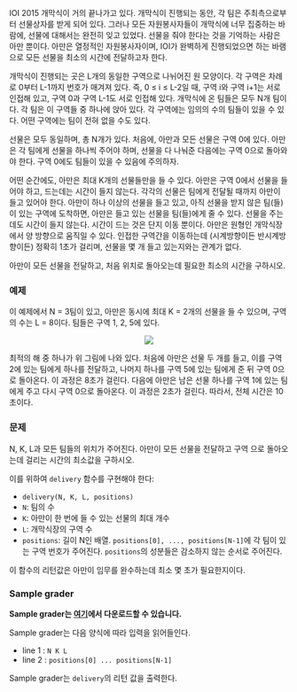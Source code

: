 IOI 2015 개막식이 거의 끝나가고 있다. 개막식이 진행되는 동안, 각 팀은 주최측으로부터 선물상자를 받게 되어 있다. 그러나 모든 자원봉사자들이 개막식에 너무 집중하는 바람에, 선물에 대해서는 완전히 잊고 있었다. 선물을 줘야 한다는 것을 기억하는 사람은 아만 뿐이다. 아만은 열정적인 자원봉사자이며, IOI가 완벽하게 진행되었으면 하는 바램으로 모든 선물을 최소의 시간에 전달하고자 한다.

개막식이 진행되는 곳은 L개의 동일한 구역으로 나뉘어진 원 모양이다. 각 구역은 차례로 0부터 L-1까지 번호가 매겨져 있다. 즉, 0 ≤ i ≤ L-2일 때, 구역 i와 구역 i+1는 서로 인접해 있고, 구역 0과 구역 L-1도 서로 인접해 있다. 개막식에 온 팀들은 모두 N개 팀이다. 각 팀은 이 구역들 중 하나에 앉아 있다. 각 구역에는 임의의 수의 팀들이 있을 수 있다. 어떤 구역에는 팀이 전혀 없을 수도 있다.

선물은 모두 동일하며, 총 N개가 있다. 처음에, 아만과 모든 선물은 구역 0에 있다. 아만은 각 팀에게 선물을 하나씩 주어야 하며, 선물을 다 나눠준 다음에는 구역 0으로 돌아와야 한다. 구역 0에도 팀들이 있을 수 있음에 주의하자.

어떤 순간에도, 아만은 최대 K개의 선물들만을 들 수 있다. 아만은 구역 0에서 선물을 들어야 하고, 드는데는 시간이 들지 않는다. 각각의 선물은 팀에게 전달될 때까지 아만이 들고 있어야 한다. 아만이 하나 이상의 선물을 들고 있고, 아직 선물을 받지 않은 팀(들)이 있는 구역에 도착하면, 아만은 들고 있는 선물을 팀(들)에게 줄 수 있다. 선물을 주는데도 시간이 들지 않는다. 시간이 드는 것은 단지 이동 뿐이다. 아만은 원형인 개막식장에서 양 방향으로 움직일 수 있다. 인접한 구역간을 이동하는데 (시계방향이든 반시계방향이든) 정확히 1초가 걸리며, 선물을 몇 개 들고 있는지와는 관계가 없다.

아만이 모든 선물을 전달하고, 처음 위치로 돌아오는데 필요한 최소의 시간을 구하시오.

### 예제

이 예제에서 N = 3팀이 있고, 아만은 동시에 최대 K = 2개의 선물을 들 수 있으며, 구역의 수는 L = 8이다. 팀들은 구역 1, 2, 5에 있다.

<div style="text-align: center;">
<img src="https://s3.ap-northeast-2.amazonaws.com/oj.uz/old/IOI15_boxes/1.png" style="max-width: 720px;"/>
</div>

최적의 해 중 하나가 위 그림에 나와 있다. 처음에 아만은 선물 두 개를 들고, 이를 구역 2에 있는 팀에게 하나를 전달하고, 나머지 하나를 구역 5에 있는 팀에게 준 뒤 구역 0으로 돌아온다. 이 과정은 8초가 걸린다. 다음에 아만은 남은 선물 하나를 구역 1에 있는 팀에게 주고 다시 구역 0으로 돌아온다. 이 과정은 2초가 걸린다. 따라서, 전체 시간은 10초이다.


### 문제

N, K, L과 모든 팀들의 위치가 주어진다. 아만이 모든 선물을 전달하고 구역 으로 돌아오는데 걸리는 시간의 최소값을 구하시오.

이를 위하여 `delivery` 함수를 구현해야 한다:

* `delivery(N, K, L, positions)`
 * `N`: 팀의 수
 * `K`: 아만이 한 번에 들 수 있는 선물의 최대 개수 
 * `L`: 개막식장의 구역 수
 * `positions`: 길이 N인 배열. `positions[0], ..., positions[N-1]`에 각 팀이 있는 구역 번호가 주어진다. `positions`의 성분들은 감소하지 않는 순서로 주어진다.

이 함수의 리턴값은 아만이 임무를 완수하는데 최소 몇 초가 필요한지이다.


### Sample grader

**Sample grader는 [여기](https://s3.ap-northeast-2.amazonaws.com/oj.uz/old/IOI15_boxes/graders.zip)에서 다운로드할 수 있습니다.** 

Sample grader는 다음 양식에 따라 입력을 읽어들인다.

* line 1 : `N K L`
* line 2 : `positions[0] ... positions[N-1]`

Sample grader는 `delivery`의 리턴 값을 출력한다.
